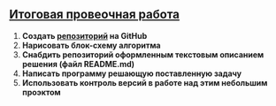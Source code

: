 ## **[Итоговая провеочная работа](https://gbcdn.mrgcdn.ru/uploads/asset/4283449/attachment/1251e74b703108ee483caaa98787097d.png)**

1. **Создать  [репозиторий](https://github.com/Prokopta/Final.HomeWork..git) на GitHub**
1. **Нарисовать блок-схему алгоритма**
1. **Снабдить репозиторий оформленным текстовым описанием решения (файл README.md)**
1. **Написать программу решающую поставленную задачу**
1. **Использовать контроль версий в работе над этим небольшим проэктом**  

